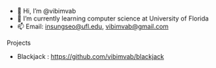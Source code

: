 - 👋 Hi, I’m @vibimvab
- 🌱 I’m currently learning computer science at University of Florida
- 📫 Email: insungseo@ufl.edu, vibimvab@gmail.com

Projects
- Blackjack : https://github.com/vibimvab/blackjack
